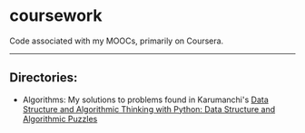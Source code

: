 coursework
==========

Code associated with my MOOCs, primarily on Coursera. 

---------------
Directories:
---------------
* Algorithms: My solutions to problems found in Karumanchi's <u> Data Structure and Algorithmic Thinking with Python: Data Structure and Algorithmic Puzzles </u>
